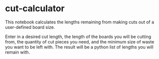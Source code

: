 # cut-calculator
This notebook calculates the lengths remaining from making cuts out of a user-defined board size. 

Enter in a desired cut length, the length of the boards you will be cutting from, the quantity of cut pieces you need, and the minimum size of waste you want to be left with. The result will be a python list of lengths you will remain with.
